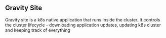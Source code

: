 ## Gravity Site

Gravity site is a k8s native application that runs inside the cluster.
It controls the cluster lifecycle - downloading application updates,
updating k8s cluster and keeping track of everything


